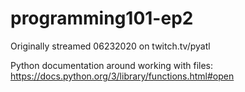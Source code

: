 # programming101-ep2
Originally streamed 06232020 on twitch.tv/pyatl


Python documentation around working with files:
https://docs.python.org/3/library/functions.html#open
